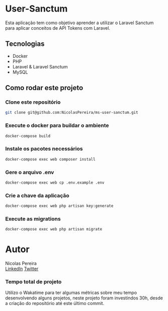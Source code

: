 # User-Sanctum

Esta aplicação tem como objetivo aprender a utilizar o Laravel Sanctum para aplicar conceitos de API Tokens com Laravel.

## Tecnologias

- Docker
- PHP
- Laravel & Laravel Sanctum
- MySQL


## Como rodar este projeto

### Clone este repositório
```bash
git clone git@github.com:NicolasPereira/ms-user-sanctum.git
```

### Execute o docker para buildar o ambiente
```bash
docker-compose build
```

### Instale os pacotes necessários
```bash
docker-compose exec web composer install
```

### Gere o arquivo .env

```bash
docker-compose exec web cp .env.example .env
```

### Crie a chave da aplicação
```bash
docker-compose exec web php artisan key:generate
```

### Execute as migrations
```bash
docker-compose exec web php artisan migrate
```

# Autor
Nicolas Pereira </br>
[LinkedIn](https://www.linkedin.com/in/nicolas-pereira/) [Twitter](https://twitter.com/devnic_)

### Tempo total de projeto
Utilizo o Wakatime para ter algumas métricas sobre meu tempo desenvolvendo alguns projetos, neste projeto
foram investindos 30h, desde a criação do repositório até este último commit.
